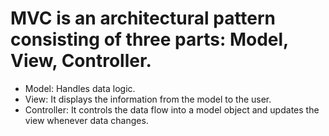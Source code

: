 # MVC is an architectural pattern consisting of three parts: Model, View, Controller.

- Model: Handles data logic.
- View: It displays the information from the model to the user.
- Controller: It controls the data flow into a model object and updates the view whenever data changes.
